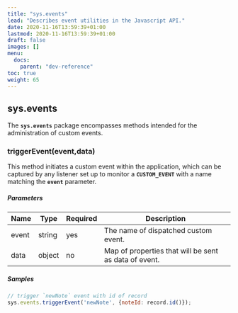 ```yaml
---
title: "sys.events"
lead: "Describes event utilities in the Javascript API."
date: 2020-11-16T13:59:39+01:00
lastmod: 2020-11-16T13:59:39+01:00
draft: false
images: []
menu:
  docs:
    parent: "dev-reference"
toc: true
weight: 65
---
```


## **sys.events**

The **`sys.events`** package encompasses methods intended for the administration of custom events.

###  triggerEvent(event,data)

This method initiates a custom event within the application, which can be captured by any listener set up to monitor a **`CUSTOM_EVENT`** with a name matching the **`event`** parameter.

##### Parameters

Name|Type|Required|Description
---|---|---|---
event|string|yes|The name of dispatched custom event.
data|object|no|Map of properties that will be sent as data of event.

##### Samples

``` javascript
// trigger `newNote` event with id of record
sys.events.triggerEvent('newNote', {noteId: record.id()});
```
<br>
